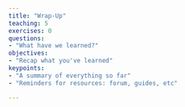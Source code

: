 ```yaml
---
title: "Wrap-Up"
teaching: 5
exercises: 0
questions:
- "What have we learned?"
objectives:
- "Recap what you've learned"
keypoints:
- "A summary of everything so far"
- "Reminders for resources: forum, guides, etc"

---
```


